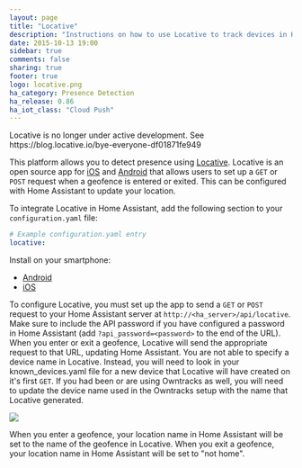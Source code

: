 ```yaml
---
layout: page
title: "Locative"
description: "Instructions on how to use Locative to track devices in Home Assistant."
date: 2015-10-13 19:00
sidebar: true
comments: false
sharing: true
footer: true
logo: locative.png
ha_category: Presence Detection
ha_release: 0.86
ha_iot_class: "Cloud Push"
---
```


<p class='note'>
Locative is no longer under active development. See https://blog.locative.io/bye-everyone-df01871fe949
</p>

This platform allows you to detect presence using [Locative](https://my.locative.io/). Locative is an open source app for [iOS](https://github.com/LocativeHQ/ios-app) and [Android](https://github.com/LocativeHQ/Locative-Android) that allows users to set up a `GET` or `POST` request when a geofence is entered or exited. This can be configured with Home Assistant to update your location.

To integrate Locative in Home Assistant, add the following section to your `configuration.yaml` file:

```yaml
# Example configuration.yaml entry
locative:
```

Install on your smartphone:

- [Android](https://play.google.com/store/apps/details?id=io.locative.app)
- [iOS](https://itunes.apple.com/us/app/geofancy/id725198453)

To configure Locative, you must set up the app to send a `GET` or `POST` request to your Home Assistant server at `http://<ha_server>/api/locative`. Make sure to include the API password if you have configured a password in Home Assistant (add `?api_password=<password>` to the end of the URL). When you enter or exit a geofence, Locative will send the appropriate request to that URL, updating Home Assistant.  You are not able to specify a device name in Locative.  Instead, you will need to look in your known_devices.yaml file for a new device that Locative will have created on it's first `GET`.  If you had been or are using Owntracks as well, you will need to update the device name used in the Owntracks setup with the name that Locative generated.

<p class='img'>
  <img src='{{site_root}}/images/screenshots/locative.png'/>
</p>

When you enter a geofence, your location name in Home Assistant will be set to the name of the geofence in Locative. When you exit a geofence, your location name in Home Assistant will be set to "not home".
